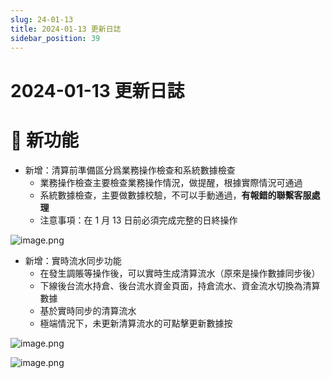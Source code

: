 ```yaml
---
slug: 24-01-13
title: 2024-01-13 更新日誌
sidebar_position: 39
---
```



# 2024-01-13 更新日誌


# 🎉 新功能

- 新增：清算前準備區分爲業務操作檢查和系統數據檢查
    - 業務操作檢查主要檢查業務操作情況，做提醒，根據實際情況可通過
    - 系統數據檢查，主要做數據校驗，不可以手動通過，**有報錯的聯繫客服處理**
    - 注意事項：在 1 月 13 日前必須完成完整的日終操作

![image.png](/assets/1c5ebb9e7e77680d820002b3b5ea859d.png)

- 新增：實時流水同步功能
    - 在發生調賬等操作後，可以實時生成清算流水（原來是操作數據同步後）
    - 下線後台流水持倉、後台流水資金頁面，持倉流水、資金流水切換為清算數據
    - 基於實時同步的清算流水
    - 極端情況下，未更新清算流水的可點擊更新數據按

![image.png](/assets/ea5ac7b6210d5fba0511d3422cdeb615.png)


![image.png](/assets/80acf8680ac0663cdbe92ce6a4cfba7b.png)

